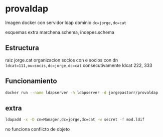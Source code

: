 # provaldap

Imagen docker con servidor ldap dominio `dc=jorge,dc=cat` 

esquemas extra marchena.schema, indepes.schema

## Estructura

raiz  jorge.cat  organizacion socios con e socios con dn `ldcat=111,ou=socis,dc=jorge,dc=cat` consecutivamente ldcat 222, 333

## Funcionamiento

```bash
docker run --name ldapserver -h ldapserver -d jorgepastorr/provaldap
```

## extra

```bash
ldapadd -x -D cn=Manager,dc=jorge,dc=cat -w secret -f mod.ldif
```

no funciona conflicto de objeto
